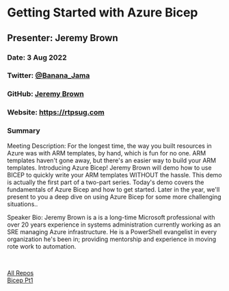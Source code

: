 # Getting Started with Azure Bicep

## Presenter: Jeremy Brown

### Date: 3 Aug 2022

### Twitter: [@Banana_Jama](https://twitter.com/Banana_Jama)

### GitHub: [Jeremy Brown](https://github.com/BananaJama)

### Website: <https://rtpsug.com>

### Summary

Meeting Description:
For the longest time, the way you built resources in Azure was with ARM templates, by hand, which is fun for no one. ARM templates haven't gone away, but there's an easier way to build your ARM templates.
Introducing Azure Bicep! Jeremy Brown will demo how to use BICEP to quickly write your ARM templates WITHOUT the hassle. This demo is actually the first part of a two-part series. Today's demo covers the fundamentals of Azure Bicep and how to get started. Later in the year, we'll present to you a deep dive on using Azure Bicep for some more challenging situations..

Speaker Bio:
Jeremy Brown is a is a long-time Microsoft professional with over 20 years experience in systems administration currently working as an SRE managing Azure infrastructure. He is a PowerShell evangelist in every organization he's been in; providing mentorship and experience in moving rote work to automation.

&nbsp;
&nbsp;

[All Repos](https://github.com/BananaJama?tab=repositories)  
[Bicep Pt1](https://github.com/BananaJama/Azure/tree/main/RTPSUG-Bicep)  
